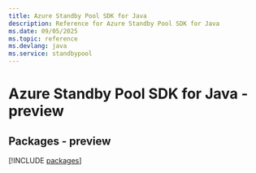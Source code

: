 ```yaml
---
title: Azure Standby Pool SDK for Java
description: Reference for Azure Standby Pool SDK for Java
ms.date: 09/05/2025
ms.topic: reference
ms.devlang: java
ms.service: standbypool
---
```

# Azure Standby Pool SDK for Java - preview
## Packages - preview
[!INCLUDE [packages](standby-pool-index.md)]